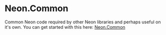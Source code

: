 ﻿Neon.Common
===========

Common Neon code required by other Neon libraries and perhaps useful on it's own.  You can get started with this here: [Neon.Common](https://doc.neonkube.com/Neon.Common-Overview.htm)


